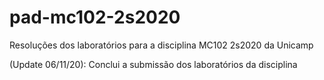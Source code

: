 # pad-mc102-2s2020
Resoluções dos laboratórios para a disciplina MC102 2s2020 da Unicamp

(Update 06/11/20): Conclui a submissão dos laboratórios da disciplina